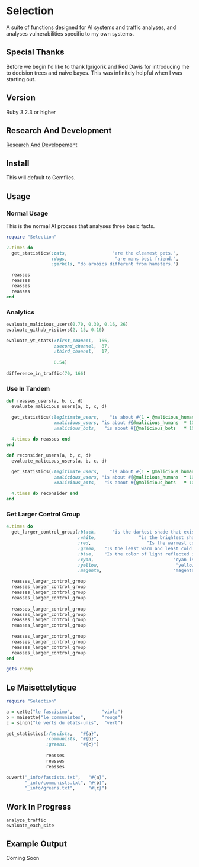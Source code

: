 # Selection
A suite of functions designed for AI systems and traffic analyses, and analyses vulnerabilities specific to my own systems.

## Special Thanks
Before we begin I'd like to thank Igrigorik and Red Davis for introducing me to decision trees and naive bayes. This was infinitely helpful when I was starting out.

## Version
Ruby 3.2.3 or higher

## Research And Development
[Research And Developement](https://github.com/LWFlouisa/CreolizedRubyDSL)

## Install
This will default to Gemfiles.

## Usage
### Normal Usage

This is the normal AI process that analyses three basic facts.
~~~ruby
require "Selection"

2.times do
  get_statistics(:cats,                 "are the cleanest pets.",
                 :dogs,                  "are mans best friend.",
                 :gerbils, "do arobics different from hamsters.")

  reasses
  reasses
  reasses
  reasses
end
~~~

### Analytics
~~~ruby
evaluate_malicious_users(0.70, 0.30, 0.16, 26)
evaluate_github_visitors(2, 15, 0.16)

evaluate_yt_stats(:first_channel,  166,
                  :second_channel,  87,
                  :third_channel,   17,
                  
                  0.54)
                  
difference_in_traffic(70, 166)
~~~

### Use In Tandem
~~~ruby
def reasses_users(a, b, c, d)
  evaluate_malicious_users(a, b, c, d)

  get_statistics(:legitimate_users,    "is about #{1 - @malicious_humans} percent",
                  :malicious_users, "is about #{@malicious_humans  * 100} percent",
                  :malicious_bots,   "is about #{@malicious_bots   * 100} percent")
                
  4.times do reasses end
end

def reconsider_users(a, b, c, d)
  evaluate_malicious_users(a, b, c, d)

  get_statistics(:legitimate_users,    "is about #{1 - @malicious_humans} percent",
                  :malicious_users, "is about #{@malicious_humans  * 100} percent",
                  :malicious_bots,   "is about #{@malicious_bots   * 100} percent")
                
  4.times do reconsider end
end
~~~

### Get Larger Control Group
~~~ruby
4.times do
  get_larger_control_group(:black,      "is the darkest shade that exists. Most are not quite total absence of light.",
                           :white,                "is the brightest shade that exists. Most are not quite this bright",
                           :red,                     "Is the warmest color that exists, with apples being this color.",
                           :green,   "Is the least warm and least cold color that exists, and yet the tartest apples.",
                           :blue,    "Is the color of light reflected into the ocean, and the color of stained glass.",
                           :cyan,                              "cyan is in the CYMK color spectrum used for printing.",
                           :yellow,                             "yellow is the CYMK color spectrum used for printing.",
                           :magenta,                           "magenta is the CYMK color spectrum used for printing.")

  reasses_larger_control_group
  reasses_larger_control_group
  reasses_larger_control_group
  reasses_larger_control_group
  
  reasses_larger_control_group
  reasses_larger_control_group
  reasses_larger_control_group
  reasses_larger_control_group
  
  reasses_larger_control_group
  reasses_larger_control_group
  reasses_larger_control_group
  reasses_larger_control_group
end

gets.chomp
~~~

## Le Maisettelytique
~~~ruby
require "Selection"

a = cette("le fascisimo",           "viola")
b = maisette("le communistes",      "rouge")
c = sinon("le verts du etats-unis",  "vert")

get_statistics(:fascists,   "#{a}",
               :communists, "#{b}",
               :greens.     "#{c}")
               
               reasses
               reasses
               reasses

ouvert("_info/fascists.txt",   "#{a}",
       "_info/communists.txt", "#{b}",
       "_info/greens.txt",     "#{c}")
~~~

## Work In Progress
~~~
analyze_traffic
evaluate_each_site
~~~

## Example Output
Coming Soon
